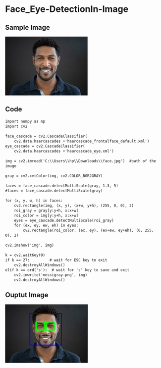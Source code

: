 # Face_Eye-DetectionIn-Image

## Sample Image

<img src="face.jpg">


## Code

    import numpy as np
    import cv2

    face_cascade = cv2.CascadeClassifier(
        cv2.data.haarcascades +'haarcascade_frontalface_default.xml')
    eye_cascade = cv2.CascadeClassifier(
        cv2.data.haarcascades +'haarcascade_eye.xml')

    img = cv2.imread('C:\\Users\\hp\\Downloads\\face.jpg')  #path of the image

    gray = cv2.cvtColor(img, cv2.COLOR_BGR2GRAY)   

    faces = face_cascade.detectMultiScale(gray, 1.3, 5)
    #faces = face_cascade.detectMultiScale(gray)

    for (x, y, w, h) in faces:
        cv2.rectangle(img, (x, y), (x+w, y+h), (255, 0, 0), 2)
        roi_gray = gray[y:y+h, x:x+w]
        roi_color = img[y:y+h, x:x+w]
        eyes = eye_cascade.detectMultiScale(roi_gray)
        for (ex, ey, ew, eh) in eyes:
            cv2.rectangle(roi_color, (ex, ey), (ex+ew, ey+eh), (0, 255, 0), 2)

    cv2.imshow('img', img)

    k = cv2.waitKey(0)
    if k == 27:         # wait for ESC key to exit
        cv2.destroyAllWindows()
    elif k == ord('s'):  # wait for 's' key to save and exit
        cv2.imwrite('messigray.png', img)
        cv2.destroyAllWindows()
## Ouptut Image

<img src="capture.png">
